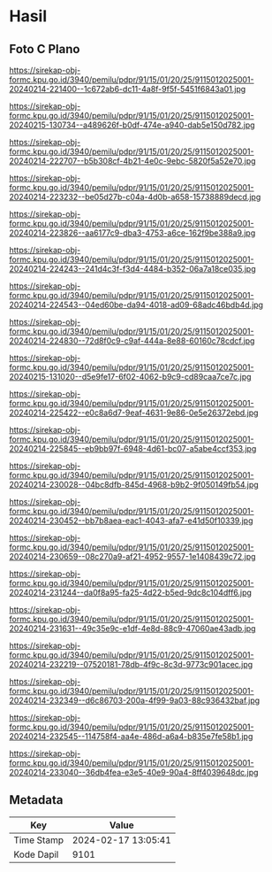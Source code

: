 # Hasil

## Foto C Plano

https://sirekap-obj-formc.kpu.go.id/3940/pemilu/pdpr/91/15/01/20/25/9115012025001-20240214-221400--1c672ab6-dc11-4a8f-9f5f-5451f6843a01.jpg

https://sirekap-obj-formc.kpu.go.id/3940/pemilu/pdpr/91/15/01/20/25/9115012025001-20240215-130734--a489626f-b0df-474e-a940-dab5e150d782.jpg

https://sirekap-obj-formc.kpu.go.id/3940/pemilu/pdpr/91/15/01/20/25/9115012025001-20240214-222707--b5b308cf-4b21-4e0c-9ebc-5820f5a52e70.jpg

https://sirekap-obj-formc.kpu.go.id/3940/pemilu/pdpr/91/15/01/20/25/9115012025001-20240214-223232--be05d27b-c04a-4d0b-a658-15738889decd.jpg

https://sirekap-obj-formc.kpu.go.id/3940/pemilu/pdpr/91/15/01/20/25/9115012025001-20240214-223826--aa6177c9-dba3-4753-a6ce-162f9be388a9.jpg

https://sirekap-obj-formc.kpu.go.id/3940/pemilu/pdpr/91/15/01/20/25/9115012025001-20240214-224243--241d4c3f-f3d4-4484-b352-06a7a18ce035.jpg

https://sirekap-obj-formc.kpu.go.id/3940/pemilu/pdpr/91/15/01/20/25/9115012025001-20240214-224543--04ed60be-da94-4018-ad09-68adc46bdb4d.jpg

https://sirekap-obj-formc.kpu.go.id/3940/pemilu/pdpr/91/15/01/20/25/9115012025001-20240214-224830--72d8f0c9-c9af-444a-8e88-60160c78cdcf.jpg

https://sirekap-obj-formc.kpu.go.id/3940/pemilu/pdpr/91/15/01/20/25/9115012025001-20240215-131020--d5e9fe17-6f02-4062-b9c9-cd89caa7ce7c.jpg

https://sirekap-obj-formc.kpu.go.id/3940/pemilu/pdpr/91/15/01/20/25/9115012025001-20240214-225422--e0c8a6d7-9eaf-4631-9e86-0e5e26372ebd.jpg

https://sirekap-obj-formc.kpu.go.id/3940/pemilu/pdpr/91/15/01/20/25/9115012025001-20240214-225845--eb9bb97f-6948-4d61-bc07-a5abe4ccf353.jpg

https://sirekap-obj-formc.kpu.go.id/3940/pemilu/pdpr/91/15/01/20/25/9115012025001-20240214-230028--04bc8dfb-845d-4968-b9b2-9f050149fb54.jpg

https://sirekap-obj-formc.kpu.go.id/3940/pemilu/pdpr/91/15/01/20/25/9115012025001-20240214-230452--bb7b8aea-eac1-4043-afa7-e41d50f10339.jpg

https://sirekap-obj-formc.kpu.go.id/3940/pemilu/pdpr/91/15/01/20/25/9115012025001-20240214-230659--08c270a9-af21-4952-9557-1e1408439c72.jpg

https://sirekap-obj-formc.kpu.go.id/3940/pemilu/pdpr/91/15/01/20/25/9115012025001-20240214-231244--da0f8a95-fa25-4d22-b5ed-9dc8c104dff6.jpg

https://sirekap-obj-formc.kpu.go.id/3940/pemilu/pdpr/91/15/01/20/25/9115012025001-20240214-231631--49c35e9c-e1df-4e8d-88c9-47060ae43adb.jpg

https://sirekap-obj-formc.kpu.go.id/3940/pemilu/pdpr/91/15/01/20/25/9115012025001-20240214-232219--07520181-78db-4f9c-8c3d-9773c901acec.jpg

https://sirekap-obj-formc.kpu.go.id/3940/pemilu/pdpr/91/15/01/20/25/9115012025001-20240214-232349--d6c86703-200a-4f99-9a03-88c936432baf.jpg

https://sirekap-obj-formc.kpu.go.id/3940/pemilu/pdpr/91/15/01/20/25/9115012025001-20240214-232545--114758f4-aa4e-486d-a6a4-b835e7fe58b1.jpg

https://sirekap-obj-formc.kpu.go.id/3940/pemilu/pdpr/91/15/01/20/25/9115012025001-20240214-233040--36db4fea-e3e5-40e9-90a4-8ff4039648dc.jpg


## Metadata

| Key        | Value               |
| ---------- | ------------------- |
| Time Stamp | 2024-02-17 13:05:41 |
| Kode Dapil | 9101                |




